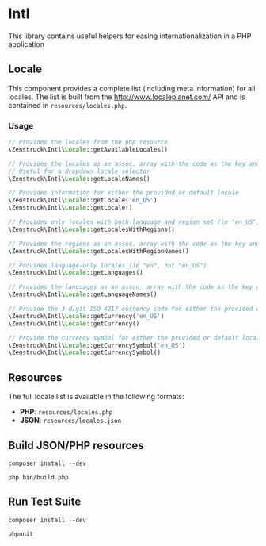 # Intl

This library contains useful helpers for easing internationalization in a PHP application

## Locale

This component provides a complete list (including meta information) for all locales.  The list is built from the
http://www.localeplanet.com/ API and is contained in `resources/locales.php`.

### Usage

```php
// Provides the locales from the php resource
\Zenstruck\Intl\Locale::getAvailableLocales()

// Provides the locales as an assoc. array with the code as the key and name as the value
// Useful for a dropdown locale selector
\Zenstruck\Intl\Locale::getLocaleNames()

// Provides information for either the provided or default locale
\Zenstruck\Intl\Locale::getLocale('en_US')
\Zenstruck\Intl\Locale::getLocale()

// Provides only locales with both language and region set (ie "en_US", not "en")
\Zenstruck\Intl\Locale::getLocalesWithRegions()

// Provides the regions as an assoc. array with the code as the key and name as the value
\Zenstruck\Intl\Locale::getLocalesWithRegionNames()

// Provides language-only locales (ie "en", not "en_US")
\Zenstruck\Intl\Locale::getLanguages()

// Provides the languages as an assoc. array with the code as the key and name as the value
\Zenstruck\Intl\Locale::getLanguageNames()

// Provide the 3 digit ISO 4217 currency code for either the provided or default locale
\Zenstruck\Intl\Locale::getCurrency('en_US')
\Zenstruck\Intl\Locale::getCurrency()

// Provide the currency symbol for either the provided or default locale
\Zenstruck\Intl\Locale::getCurrencySymbol('en_US')
\Zenstruck\Intl\Locale::getCurrencySymbol()
```

## Resources

The full locale list is available in the following formats:

* **PHP**: `resources/locales.php`
* **JSON**: `resources/locales.json`

## Build JSON/PHP resources

```
composer install --dev

php bin/build.php
```

## Run Test Suite

```
composer install --dev

phpunit
```

